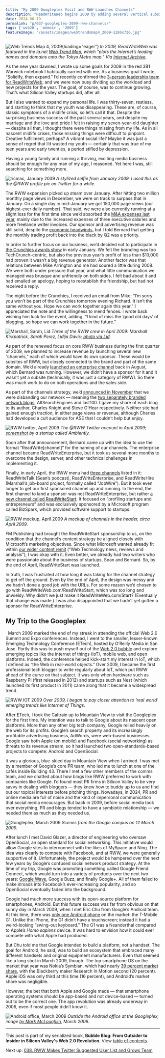```yaml
---
title: "My 2009 Googleplex Visit and RWW Launches Channels"
description: "ReadWriteWeb begins 2009 by adding several vertical subsites, including ReadWriteStart. Meanwhile, I travel back to Silicon Valley for ETech and a day trip to the Googleplex in Mountain View."
date: 2024-06-19
permalink: "p/037-googleplex-2009-rww-channels/"
tags: ['web20', 'memoir', '2009']
featureImage: "/assets/images/webtrendsmap4_2009-1280x720.jpg"
---
```


![Web Trends Map 4, 2009](/assets/images/webtrendsmap4_2009.jpg){loading="eager"}
*In 2009, ReadWriteWeb was featured in the ia&#46;net [Web Trend Map](https://www.davidrumsey.com/luna/servlet/detail/RUMSEY~8~1~302951~90073780), which "plots the Internet’s leading names and domains onto the Tokyo Metro map." Via [Internet Archive](https://archive.org/details/dr_web-trend-map-4-the-state-of-the-web-mapped-onto-tokyos-metro-system-10124000).* 

As the new year dawned, I wrote up some goals for 2009 in the red 3B1 Warwick notebook I habitually carried with me. As a business goal I wrote, “Solidify, then expand.” I’d recently confirmed the [3-person leadership team for ReadWriteWeb](/p/035-indie-media-business-20/), and we were now busy dividing up the workload and new projects for the year. The goal, of course, was to continue growing. That’s what Silicon Valley startups did, after all.

But I also wanted to expand my personal life. I was thirty-seven, restless, and starting to think that my youth was disappearing. These are, of course, classic symptoms of a midlife crisis, so let’s call it that. Despite the surprising business success of the past several years, and despite my marriage and the love and pride I felt in raising my seven-year-old daughter — despite all that, I thought there were things missing from my life. As in all nascent midlife crises, those missing things were difficult to pinpoint. Creative fulfillment, perhaps? A vibrant social life? Maybe it was just a sense of regret that I’d wasted my youth — certainly that was true of my teen years and early twenties, a period stifled by depression.

Having a young family and running a thriving, exciting media business should be enough for any man of my age, I reasoned. Yet here I was, still searching for something more.

![ricmac, January 2009](/assets/images/ricmac_jan2009.jpeg)
*A stylized selfie from January 2009. I used this as the @RWW profile pic on Twitter for a while.*

The RWW expansion picked up steam over January. After hitting two million monthly page views in December, we were on track to surpass that in January. On a single day in mid-January we got 150,000 page views (our highest-ever daily number). That said, we were also currently running at a slight loss for the first time since we’d absorbed the [M&A expenses last year](/p/034-rww-withdraws-from-zde-deal/), mainly due to the increased expenses of three executive salaries and more freelance writer invoices. Our sponsor and advertising revenue was still solid, despite the [economic headwinds](/p/036-web20-summit-2008/), but I told Bernard that getting the monthly trading profit back into the black by Q2 was a priority.

In order to further focus on our business, we’d decided not to participate in [the Crunchies awards show](/p/026-rww-redesign-2007-crunchies/) in early January. We felt the branding was too TechCrunch-centric, but also the previous year’s profit of less than $10,000 had proven it wasn’t a big revenue generator. Another factor was that relations between Mike Arrington and me had soured a little during 2008. We were both under pressure that year, and what little communication we managed was brusque and unfriendly on both sides. I felt bad about it and had emailed an apology, hoping to reestablish the friendship, but had not received a reply.

The night before the Crunchies, I received an email from Mike: “I’m sorry you won’t be part of the Crunchies tomorrow evening Richard. It isn’t the same without you. Hope we can work together again this year.” I appreciated the note and the willingness to mend fences. I wrote back wishing him luck for the event, adding, “I kind of miss the ‘good old days’ of blogging, so hope we can work together in the future.”

![Marshall, Sarah, Lid](/assets/images/marshall-sarah-lid-april2009.jpg)
*Three of the RWW crew in April 2009: Marshall Kirkpatrick, Sarah Perez, Lidija Davis; [photo via Lid](https://www.flickr.com/photos/i-lid/3439430493/).*

As part of the renewed focus on core RWW business during the first quarter of 2009, we planned to increase revenue by launching several new “channels,” each of which would have its own sponsor. These would be subsites of RWW, but closely connected to the brand and part of the same domain. We’d already [launched an enterprise channel](https://web.archive.org/web/20081107052944/http://www.readwriteweb.com/archives/enterprise_20_nature_of_the_firm.php) back in August, which Bernard was running. However, we didn’t have a sponsor for it and it wasn’t yet a subsite (technically, it was just a category of RWW). So there was much work to do on both operations and the sales side.

As part of the channels strategy, we’d [announced in November](https://web.archive.org/web/20081107052944/http://www.readwriteweb.com/archives/altsearchengines_and_last100_go_indie.php) that we were disbanding our network — meaning the [two separately branded network blogs](/p/021-iphone-debut-2007-rww-network/), AltSearchEngines and last100. I gave my share of each blog to its author, Charles Knight and Steve O’Hear respectively. Neither site had gained enough traction, in either page views or revenue, although Charles had developed a cult audience for ASE that I couldn’t help but enjoy.

![RWW twitter, April 2009](/assets/images/twitter_rww_april2009.jpg)
*The @RWW Twitter account in April 2009; [screenshot](https://www.flickr.com/photos/ambiently/3424935418/) by a startup called Ambiently.*

Soon after that announcement, Bernard came up with the idea to use the format “ReadWrite[channel]” for the naming of our channels. The enterprise channel became ReadWriteEnterprise, but it took us several more months to overcome the design, server, and other technical challenges in implementing it.

Finally, in early April, the RWW menu had [three channels](https://web.archive.org/web/20090409012812/http://www.readwriteweb.com//) listed in it: ReadWriteTalk (Sean’s podcast), ReadWriteEnterprise, and ReadWriteHire (Marshall’s job-board project, formally called “JobWire”). But it took even longer to get our first sponsored channel up and running. In the end, the first channel to land a sponsor was not ReadWriteEnterprise, but rather [a new channel called ReadWriteStart](https://web.archive.org/web/20090421064005/http://www.readwriteweb.com/readwritestart/). It focused on “profiling startups and entrepreneurs” and was exclusively sponsored by a Microsoft program called BizSpark, which provided software support to startups.

![RWW mockup, April 2009](/assets/images/rww_mockup_apr09.jpg)
*A mockup of channels in the header, circa April 2009.*

FM Publishing had brought the ReadWriteStart sponsorship to us, on the condition that the channel’s content strategy be aligned closely with Microsoft’s marketing objectives. Since what Microsoft wanted already fit within [our wider content remit](https://web.archive.org/web/20090216061058/http://readwriteweb.com/about_readwriteweb.php) (“Web Technology news, reviews and analysis”), I was okay with it. Even better, we already had two writers who were passionate about the business of startups, Sean and Bernard. So, by the end of April, ReadWriteStart was launched.

In truth, I was frustrated at how long it was taking for the channel strategy to get off the ground. Even by the end of April, the design was messy and we hadn’t done a good job with the URLs. For some reason we’d chosen to go with ReadWriteWeb&#46;com/ReadWriteStart, which was too long and unwieldy. Why didn’t we just make it ReadWriteWeb&#46;com/Start? (Eventually that change was made.) I was also disappointed that we hadn’t yet gotten a sponsor for ReadWriteEnterprise.

## My Trip to the Googleplex
 
March 2009 marked the end of my streak in attending the official Web 2.0 Summit and Expo conferences. Instead, I went to the smaller, lesser-known Emerging Technology Conference (ETech), hosted by O’Reilly Media in San Jose. Partly this was to push myself out of the [Web 2.0 bubble](https://web.archive.org/web/20090718135623/http://www.readwriteweb.com/enterprise/2009/03/how-to-work-on-stuff-that-matters.php) and explore emerging topics like the internet of things (IoT), mobile web, and open platforms. Indeed, the conference helped kick-start my interest in IoT, which I defined as “the Web in real-world objects.” Over 2009, I became the first professional tech blogger to write regularly about IoT, which put RWW ahead of the curve on that subject. It was only when hardware such as Raspberry Pi (first released in 2012) and startups such as Nest (which launched its first product in 2011) came along that it became a widespread trend.

![RWW IOT 2009](/assets/images/rww_iot_2009.png)
*Over 2009, I began to pay closer attention to 'real world' emerging trends like Internet of Things.*

After ETech, I took the Caltrain up to Mountain View to visit the Googleplex for the first time. My intention was to talk to Google about its nascent open platforms. More than any other big tech company, Google relied heavily on the web for its profits. Google’s search property and its increasingly profitable advertising business, AdWords, were web-based businesses. Google saw both Apple (on mobile) and Facebook (social networking) as threats to its revenue stream, so it had launched two open-standards-based projects to compete: Android and OpenSocial.

It was a glorious, blue-skied day in Mountain View when I arrived. I was met by a member of Google’s core PR team, who led me to lunch at one of the cafés inside Building 43. There I met a few other members of the comms team, and we chatted about how blogs like RWW preferred to work with companies like Google. I’d found most PR firms in Silicon Valley to be very savvy in dealing with bloggers — they knew how to buddy up to us and find out our topical interests before pitching things. Nowadays, in 2024, PR and online media are full of noise and the kind of impersonal communication that social media encourages. But back in 2009, before social media took over everything, PR and blogs tended to have a symbiotic relationship — we needed them as much as they needed us.

![Googleplex, March 2009](/assets/images/googleplex_march2009.jpg)
*Scenes from the Google campus on 12 March 2009.*

After lunch I met David Glazer, a director of engineering who oversaw OpenSocial, an open standard for social networking. This initiative would allow Google sites to interconnect with the likes of MySpace and Ning. The idea was clearly to compete with Facebook, and at RWW, we were generally supportive of it. Unfortunately, the project would be hampered over the next few years by Google’s confused social network product strategy. At the time of my trip, Google was promoting something called Google Friend Connect, which would turn into a variety of products over the next two years: [Google Wave](https://web.archive.org/web/20091228080935/http://www.readwriteweb.com/archives/google_wave_google_tries_to_reinvent_email.php), Google Buzz, and finally Google+. All of them failed to make inroads into Facebook’s ever-increasing popularity, and so OpenSocial eventually faded into the background.

Google had much more success with its open-source platform for smartphones, Android. But this future success was far from obvious on that sunny day in March 2009, when I met Eric Chu from Google’s Android team. At this time, there was [only one Android phone](https://www.cnet.com/tech/mobile/a-brief-history-of-android-phones/) on the market: the T-Mobile G1. Unlike the iPhone, the G1 didn’t have a touchscreen; instead it had a weird-looking “swing-out keyboard.” The G1 was a Neanderthal compared to Apple’s *Homo sapiens* device. It was hard to envision how it could ever compete with what Apple had produced.

But Chu told me that Google intended to build a platform, not a handset. The goal for Android, he said, was to build an ecosystem that embraced many different handsets and original equipment manufacturers. Even that seemed like a long shot in March 2009, though. The top smartphone OS on the market that year was Nokia’s Symbian, which had nearly [39 percent market share](https://www.statista.com/statistics/271496/global-market-share-held-by-smartphone-vendors-since-4th-quarter-2009/), with the Blackberry maker Research In Motion second (20 percent). Apple iOS was only third at this time (16 percent), and Android’s market share was negligible.

However, the bet that both Apple and Google made — that smartphone operating systems should be app-based and not device-based — turned out to be the correct one. The app revolution was already underway in 2009, even if most people didn’t know it.

![Android office, March 2009](/assets/images/android_office_mar2009.jpg)
*Outside the Android office at the Googleplex; image [by Mark McLaughlin](https://www.flickr.com/photos/clocky/3388402284), March 2009.*

* * *

This post is part of my serialized book, **Bubble Blog: From Outsider to Insider in Silicon Valley's Web 2.0 Revolution**. View [table of contents](/p/roadmap-bubbleblog/).

Next up: [038. RWW Makes Twitter Suggested User List and Grows Team](/p/038-twitter-sul-2009-rww/)